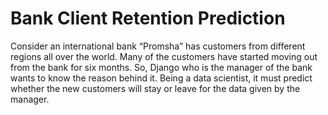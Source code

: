 # Bank Client Retention Prediction
Consider an international bank “Promsha” has customers from different regions all over the world. Many of the customers have started moving out from the bank for six months. So, Django who is the manager of the bank wants to know the reason behind it. Being a data scientist, it must predict whether the new customers will stay or leave for the data given by the manager.
